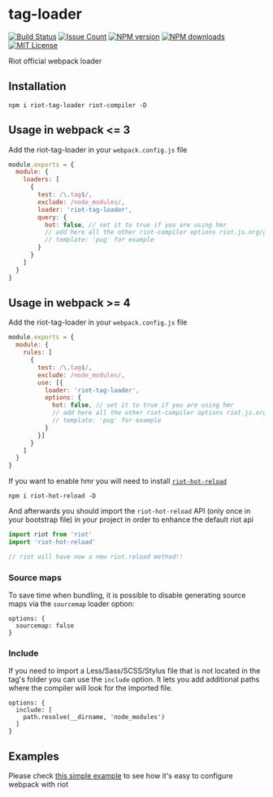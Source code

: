 # tag-loader

[![Build Status][travis-image]][travis-url]
[![Issue Count][codeclimate-image]][codeclimate-url]
[![NPM version][npm-version-image]][npm-url]
[![NPM downloads][npm-downloads-image]][npm-url]
[![MIT License][license-image]][license-url]

Riot official webpack loader

## Installation

```shell
npm i riot-tag-loader riot-compiler -D
```

## Usage in webpack <= 3

Add the riot-tag-loader in your `webpack.config.js` file
```js
module.exports = {
  module: {
    loaders: [
      {
        test: /\.tag$/,
        exclude: /node_modules/,
        loader: 'riot-tag-loader',
        query: {
          hot: false, // set it to true if you are using hmr
          // add here all the other riot-compiler options riot.js.org/guide/compiler/
          // template: 'pug' for example
        }
      }
    ]
  }
}
```

## Usage in webpack >= 4

Add the riot-tag-loader in your `webpack.config.js` file
```js
module.exports = {
  module: {
    rules: [
      {
        test: /\.tag$/,
        exclude: /node_modules/,
        use: [{
          loader: 'riot-tag-loader',
          options: {
            hot: false, // set it to true if you are using hmr
            // add here all the other riot-compiler options riot.js.org/guide/compiler/
            // template: 'pug' for example
          }
        }]
      }
    ]
  }
}
```

If you want to enable hmr you will need to install [`riot-hot-reload`](https://www.npmjs.com/package/riot-hot-reload)

```shell
npm i riot-hot-reload -D
```

And afterwards you should import the `riot-hot-reload` API (only once in your bootstrap file) in your project in order to enhance the default riot api

```js
import riot from 'riot'
import 'riot-hot-reload'

// riot will have now a new riot.reload method!!
```

### Source maps
To save time when bundling, it is possible to disable generating source maps via the `sourcemap` loader option:
```
options: {
  sourcemap: false
}
```

### Include

If you need to import a Less/Sass/SCSS/Stylus file that is not located in the tag's folder you can use the `include` option.
It lets you add additional paths where the compiler will look for the imported file.

```
options: {
  include: [
    path.resolve(__dirname, 'node_modules')
  ]
}
```

## Examples

Please check [this simple example](https://github.com/riot/examples/tree/gh-pages/webpack) to see how it's easy to configure webpack with riot

[travis-image]:  https://img.shields.io/travis/riot/tag-loader.svg?style=flat-square
[travis-url]:    https://travis-ci.org/riot/tag-loader
[license-image]: https://img.shields.io/badge/license-MIT-000000.svg?style=flat-square
[license-url]:   LICENSE.txt
[npm-version-image]:   https://img.shields.io/npm/v/riot-tag-loader.svg?style=flat-square
[npm-downloads-image]: https://img.shields.io/npm/dm/riot-tag-loader.svg?style=flat-square
[npm-url]:             https://npmjs.org/package/riot-tag-loader
[codeclimate-image]: https://codeclimate.com/github/riot/tag-loader/badges/issue_count.svg
[codeclimate-url]:   https://codeclimate.com/github/riot/tag-loader
